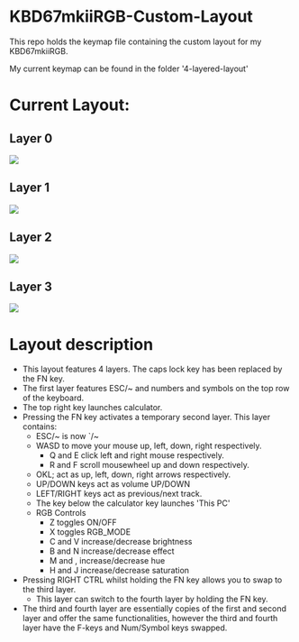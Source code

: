# KBD67mkiiRGB-Custom-Layout
This repo holds the keymap file containing the custom layout for my KBD67mkiiRGB.

My current keymap can be found in the folder '4-layered-layout'

# Current Layout:

## Layer 0

![](https://imgur.com/vOvWsyP.png)

## Layer 1

![](https://imgur.com/GbaCXXX.png)

## Layer 2

![](https://imgur.com/8l6wx1H.png)

## Layer 3

![](https://imgur.com/DwvfebN.png)

# Layout description

* This layout features 4 layers. The caps lock key has been replaced by the FN key.
* The first layer features ESC/~ and numbers and symbols on the top row of the keyboard.
* The top right key launches calculator.
* Pressing the FN key activates a temporary second layer. This layer contains:
	* ESC/~ is now `/~
	* WASD to move your mouse up, left, down, right respectively.
		* Q and E click left and right mouse respectively.
		* R and F scroll mousewheel up and down respectively.
	* OKL; act as up, left, down, right arrows respectively.
	* UP/DOWN keys act as volume UP/DOWN
	* LEFT/RIGHT keys act as previous/next track.
	* The key below the calculator key launches 'This PC'
	* RGB Controls
		* Z toggles ON/OFF
		* X toggles RGB_MODE
		* C and V increase/decrease brightness
		* B and N increase/decrease effect
		* M and , increase/decrease hue
		* H and J increase/decrease saturation
* Pressing RIGHT CTRL whilst holding the FN key allows you to swap to the third layer.
	* This layer can switch to the fourth layer by holding the FN key.
* The third and fourth layer are essentially copies of the first and second layer and offer the same functionalities, however the third and fourth layer have the F-keys and Num/Symbol keys swapped.
